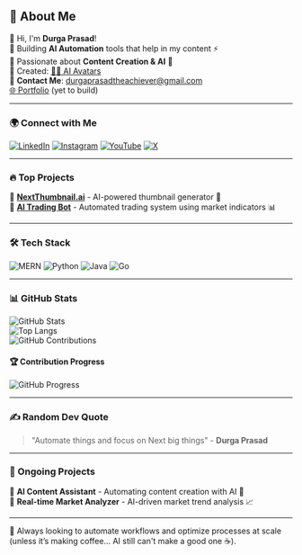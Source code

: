 ## 🚀 About Me
👋 Hi, I'm **Durga Prasad**!  
🔹 Building **AI Automation** tools that help in my content ⚡  
🔹 Passionate about **Content Creation & AI** 🤖  
🔹 Created: [🧑‍🚀 AI Avatars](#)  
📩 **Contact Me**: [durgaprasadtheachiever@gmail.com](mailto:durgaprasadtheachiever@gmail.com)  
[🌐 Portfolio](https://your-portfolio-link.com)  (yet to build)

---

### 🌍 Connect with Me  
[![LinkedIn](https://img.shields.io/badge/-LinkedIn-blue?style=flat&logo=linkedin)](https://www.linkedin.com/in/your-profile)  [![Instagram](https://img.shields.io/badge/-Instagram-purple?style=flat&logo=instagram)](https://www.instagram.com/your-profile)  [![YouTube](https://img.shields.io/badge/-YouTube-red?style=flat&logo=youtube)](https://www.youtube.com/your-channel)  [![X](https://img.shields.io/badge/-X-black?style=flat&logo=twitter)](https://twitter.com/your-profile)  

---

### 🔥 Top Projects  
🔹 **[NextThumbnail.ai](https://next-thumbnail-ai.vercel.app/)** - AI-powered thumbnail generator 🎨  
🔹 **[AI Trading Bot](https://tradingpr.vercel.app/)** - Automated trading system using market indicators 📊  

---

### 🛠 Tech Stack  
![MERN](https://img.shields.io/badge/MERN-%2313AA52?style=for-the-badge&logo=mongodb&logoColor=white)  ![Python](https://img.shields.io/badge/Python-%233776AB?style=for-the-badge&logo=python&logoColor=white)  ![Java](https://img.shields.io/badge/Java-%23007396?style=for-the-badge&logo=java&logoColor=white)  ![Go](https://img.shields.io/badge/Go-%2300ADD8?style=for-the-badge&logo=go&logoColor=white)  

---

### 📊 GitHub Stats  
![GitHub Stats](https://github-readme-stats.vercel.app/api?username=Durgaprasad-Developer&show_icons=true&theme=radical)  
![Top Langs](https://github-readme-stats.vercel.app/api/top-langs/?username=Durgaprasad-Developer&layout=compact&theme=radical)  
![GitHub Contributions](https://github-contributor-stats.vercel.app/api?username=Durgaprasad-Developer&theme=radical)  

#### 🏆 Contribution Progress  
![GitHub Progress](https://github-profile-summary-cards.vercel.app/api/cards/profile-details?username=Durgaprasad-Developer&theme=radical)  

---

### ✍️ Random Dev Quote  
> "Automate things and focus on Next big things" - **Durga Prasad**  

---

### 🚀 Ongoing Projects  
🔹 **AI Content Assistant** - Automating content creation with AI 📝  
🔹 **Real-time Market Analyzer** - AI-driven market trend analysis 📈  

---

🚀 Always looking to automate workflows and optimize processes at scale (unless it’s making coffee... AI still can't make a good one ☕).
